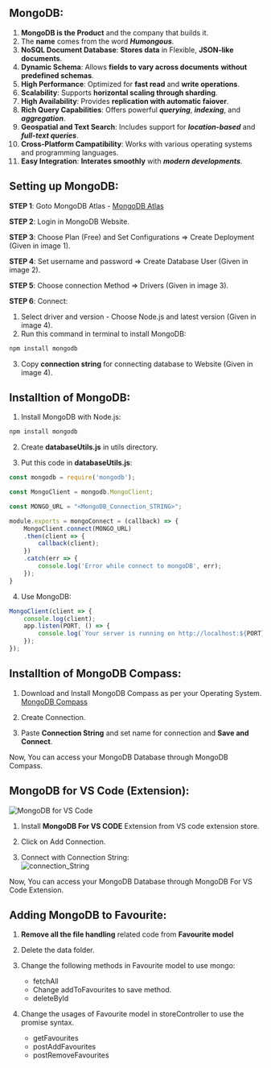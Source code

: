 ## MongoDB:
1. **MongoDB is the Product** and the company that builds it.
2. The **name** comes from the word ***Humongous***.
3. **NoSQL Document Database**: **Stores data** in Flexible, **JSON-like documents**.
4. **Dynamic Schema**: Allows **fields to vary across documents** **without predefined schemas**.
5. **High Performance**: Optimized for **fast read** and **write operations**.
6. **Scalability**: Supports **horizontal scaling through sharding**.
7. **High Availability**: Provides **replication with automatic faiover**.
8. **Rich Query Capabilities**: Offers powerful ***querying***, ***indexing***, and ***aggregation***.
9. **Geospatial and Text Search**: Includes support for ***location-based*** and ***full-text queries***.
10. **Cross-Platform Campatibility**: Works with various operating systems and programming languages.
11. **Easy Integration**: **Interates smoothly** with ***modern developments***.


## Setting up MongoDB:
**STEP 1**: Goto MongoDB Atlas - [MongoDB Atlas](https://www.mongodb.com/products/platform)

**STEP 2**: Login in MongoDB Website.

**STEP 3**: Choose Plan (Free) and Set Configurations => Create Deployment (Given in image 1).

**STEP 4**: Set username and password => Create Database User (Given in image 2).

**STEP 5**: Choose connection Method => Drivers (Given in image 3).

**STEP 6**: Connect:
1. Select driver and version - Choose Node.js and latest version (Given in image 4).
2. Run this command in terminal to install MongoDB: 
```bash
npm install mongodb
```
3. Copy **connection string** for connecting database to Website (Given in image 4).


## Installtion of MongoDB:
1. Install MongoDB with Node.js:
```bash
npm install mongodb
```
2. Create **databaseUtils.js** in utils directory.

3. Put this code in **databaseUtils.js**:

```js
const mongodb = require('mongodb');

const MongoClient = mongodb.MongoClient;

const MONGO_URL = "<MongoDB_Connection_STRING>";

module.exports = mongoConnect = (callback) => {
    MongoClient.connect(MONGO_URL)
    .then(client => {
        callback(client);
    })
    .catch(err => {
        console.log('Error while connect to mongoDB', err);
    });
}
```

4. Use MongoDB:
```js
MongoClient(client => {
    console.log(client);
    app.listen(PORT, () => {
        console.log(`Your server is running on http://localhost:${PORT}`);
    });
});
```


## Installtion of MongoDB Compass:
1. Download and Install MongoDB Compass as per your Operating System.
[MongoDB Compass](https://www.mongodb.com/try/download/compass)

2. Create Connection.

3. Paste **Connection String** and set name for connection and **Save and Connect**.

Now, You can access your MongoDB Database through MongoDB Compass.


## MongoDB for VS Code (Extension):
![MongoDB for VS Code](MongoDB_for_VS_Code.png)

1. Install **MongoDB For VS CODE** Extension from VS code extension store.

2. Click on Add Connection.<br/>

3. Connect with Connection String:<br/>
![connection_String](connection_String.png)

Now, You can access your MongoDB Database through MongoDB For VS Code Extension.


## Adding MongoDB to Favourite:
1. **Remove all the file handling** related code from **Favourite model**

2. Delete the data folder.

3. Change the following methods in Favourite model to use mongo:
    * fetchAll
    * Change addToFavourites to save method.
    * deleteById

4. Change the usages of Favourite model in storeController to use the promise syntax.
    * getFavourites
    * postAddFavourites
    * postRemoveFavourites